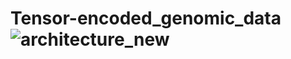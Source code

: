# Tensor-encoded_genomic_data![architecture_new](https://github.com/user-attachments/assets/f7326905-a1c9-4cc8-b040-1d4c91b63070)

